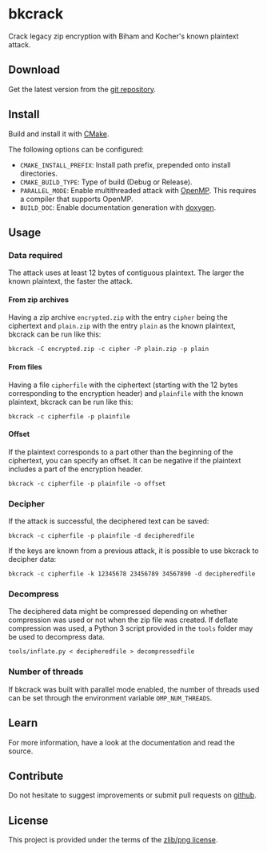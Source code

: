bkcrack
=======

Crack legacy zip encryption with Biham and Kocher's known plaintext attack.

Download
--------

Get the latest version from the [git repository](https://github.com/kimci86/bkcrack).

Install
-------

Build and install it with [CMake](https://cmake.org).

The following options can be configured:

- `CMAKE_INSTALL_PREFIX`: Install path prefix, prepended onto install directories.
- `CMAKE_BUILD_TYPE`: Type of build (Debug or Release).
- `PARALLEL_MODE`: Enable multithreaded attack with [OpenMP](http://openmp.org). This requires a compiler that supports OpenMP.
- `BUILD_DOC`: Enable documentation generation with [doxygen](http://doxygen.org).

Usage
-----

### Data required

The attack uses at least 12 bytes of contiguous plaintext.
The larger the known plaintext, the faster the attack.

#### From zip archives

Having a zip archive `encrypted.zip` with the entry `cipher` being the ciphertext and `plain.zip` with the entry `plain` as the known plaintext, bkcrack can be run like this:

    bkcrack -C encrypted.zip -c cipher -P plain.zip -p plain

#### From files

Having a file `cipherfile` with the ciphertext (starting with the 12 bytes corresponding to the encryption header) and `plainfile` with the known plaintext, bkcrack can be run like this:

    bkcrack -c cipherfile -p plainfile

#### Offset

If the plaintext corresponds to a part other than the beginning of the ciphertext, you can specify an offset.
It can be negative if the plaintext includes a part of the encryption header.

    bkcrack -c cipherfile -p plainfile -o offset

### Decipher

If the attack is successful, the deciphered text can be saved:

    bkcrack -c cipherfile -p plainfile -d decipheredfile

If the keys are known from a previous attack, it is possible to use bkcrack to decipher data:

    bkcrack -c cipherfile -k 12345678 23456789 34567890 -d decipheredfile

### Decompress

The deciphered data might be compressed depending on whether compression was used or not when the zip file was created.
If deflate compression was used, a Python 3 script provided in the `tools` folder may be used to decompress data.

    tools/inflate.py < decipheredfile > decompressedfile

### Number of threads

If bkcrack was built with parallel mode enabled, the number of threads used can be set through the environment variable `OMP_NUM_THREADS`.

Learn
-----

For more information, have a look at the documentation and read the source.

Contribute
----------

Do not hesitate to suggest improvements or submit pull requests on [github](https://github.com/kimci86/bkcrack).

License
-------

This project is provided under the terms of the [zlib/png license](http://opensource.org/licenses/Zlib).
